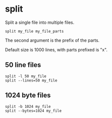 # split

Split a single file into multiple files.

	split my_file my_file_parts

The second argument is the prefix of the parts.

Default size is 1000 lines, with parts prefixed is "x".


## 50 line files

	split -l 50 my_file
	split --lines=50 my_file


## 1024 byte files

	split -b 1024 my_file
	split --bytes=1024 my_file
